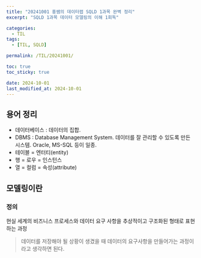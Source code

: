 ```yaml
---
title: "20241001 홍쌤의 데이터랩 SQLD 1과목 완벽 정리"
excerpt: "SQLD 1과목 데이터 모델링의 이해 1회독"

categories:
  - TIL
tags:
  - [TIL, SQLD]

permalink: /TIL/20241001/

toc: true
toc_sticky: true

date: 2024-10-01
last_modified_at: 2024-10-01
---
```


## 용어 정리
- 데이터베이스 : 데이터의 집합. 
- DBMS : Database Management System. 데이터를 잘 관리할 수 있도록 만든 시스템. Oracle, MS-SQL 등이 일종.
- 테이블 = 엔터티(entity)
- 행 = 로우 = 인스턴스
- 열 = 컬럼 = 속성(attribute)

## 모델링이란
### 정의
현실 세계의 비즈니스 프로세스와 데이터 요구 사항을 추상적이고 구조화된 형태로 표현하는 과정

> 데이터를 저장해야 될 상황이 생겼을 때 데이터의 요구사항을 만들어가는 과정이라고 생각하면 된다.
